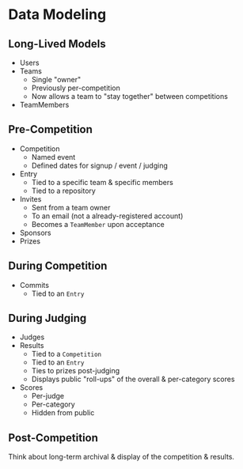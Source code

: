 # Data Modeling


## Long-Lived Models

* Users
* Teams
  - Single "owner"
  - Previously per-competition
  - Now allows a team to "stay together" between competitions
* TeamMembers


## Pre-Competition

* Competition
  - Named event
  - Defined dates for signup / event / judging
* Entry
  - Tied to a specific team & specific members
  - Tied to a repository
* Invites
  - Sent from a team owner
  - To an email (not a already-registered account)
  - Becomes a `TeamMember` upon acceptance
* Sponsors
* Prizes


## During Competition

* Commits
  - Tied to an `Entry`


## During Judging

* Judges
* Results
  - Tied to a `Competition`
  - Tied to an `Entry`
  - Ties to prizes post-judging
  - Displays public "roll-ups" of the overall & per-category scores
* Scores
  - Per-judge
  - Per-category
  - Hidden from public


## Post-Competition

Think about long-term archival & display of the competition & results.
